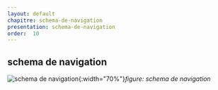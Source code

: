 ```yaml
---
layout: default
chapitre: schema-de-navigation
presentation: schema-de-navigation
order:  10
---
```

## schema de navigation   
![schema de navigation](/lab_crud/conception/schema-de-navigation/Images/Shema-navigation.png){:width="70%"}*figure: schema de navigation*



<!-- new slide -->
